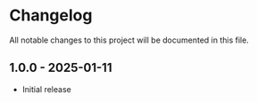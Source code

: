 # Changelog

All notable changes to this project will be documented in this file.

## 1.0.0 - 2025-01-11

- Initial release